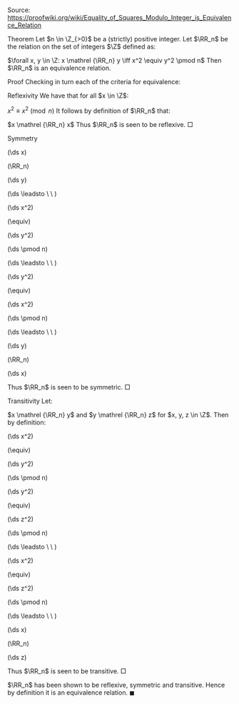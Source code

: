 # 

Source: https://proofwiki.org/wiki/Equality_of_Squares_Modulo_Integer_is_Equivalence_Relation



Theorem
Let $n \in \Z_{>0}$ be a (strictly) positive integer.
Let $\RR_n$ be the relation on the set of integers $\Z$ defined as:

$\forall x, y \in \Z: x \mathrel {\RR_n} y \iff x^2 \equiv y^2 \pmod n$
Then $\RR_n$ is an equivalence relation.


Proof
Checking in turn each of the criteria for equivalence:


Reflexivity
We have that for all $x \in \Z$:

$x^2 \equiv x^2 \pmod n$
It follows by definition of $\RR_n$ that:

$x \mathrel {\RR_n} x$
Thus $\RR_n$ is seen to be reflexive.
$\Box$


Symmetry













\(\ds x\)

\(\RR_n\)







\(\ds y\)














\(\ds \leadsto \ \ \)





\(\ds x^2\)

\(\equiv\)







\(\ds y^2\)

\(\ds \pmod n\)












\(\ds \leadsto \ \ \)





\(\ds y^2\)

\(\equiv\)







\(\ds x^2\)

\(\ds \pmod n\)












\(\ds \leadsto \ \ \)





\(\ds y\)

\(\RR_n\)







\(\ds x\)









Thus $\RR_n$ is seen to be symmetric.
$\Box$


Transitivity
Let:

$x \mathrel {\RR_n} y$ and $y \mathrel {\RR_n} z$
for $x, y, z \in \Z$.
Then by definition:














\(\ds x^2\)

\(\equiv\)







\(\ds y^2\)

\(\ds \pmod n\)


















\(\ds y^2\)

\(\equiv\)







\(\ds z^2\)

\(\ds \pmod n\)












\(\ds \leadsto \ \ \)





\(\ds x^2\)

\(\equiv\)







\(\ds z^2\)

\(\ds \pmod n\)












\(\ds \leadsto \ \ \)





\(\ds x\)

\(\RR_n\)







\(\ds z\)









Thus $\RR_n$ is seen to be transitive.
$\Box$

$\RR_n$ has been shown to be reflexive, symmetric and transitive.
Hence by definition it is an equivalence relation.
$\blacksquare$





